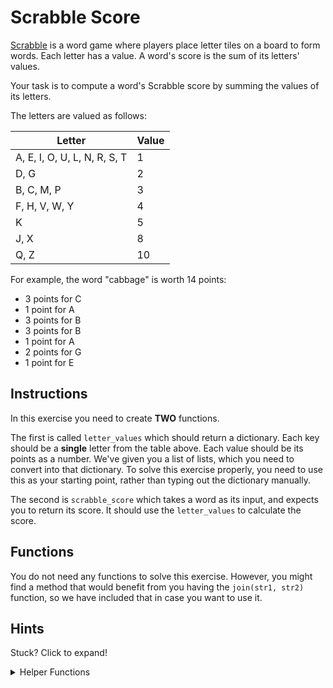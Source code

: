 # Scrabble Score

[Scrabble](https://en.wikipedia.org/wiki/Scrabble) is a word game where players place letter tiles on a board to form words.
Each letter has a value.
A word's score is the sum of its letters' values.

Your task is to compute a word's Scrabble score by summing the values of its letters.

The letters are valued as follows:

| Letter                       | Value |
| ---------------------------- | ----- |
| A, E, I, O, U, L, N, R, S, T | 1     |
| D, G                         | 2     |
| B, C, M, P                   | 3     |
| F, H, V, W, Y                | 4     |
| K                            | 5     |
| J, X                         | 8     |
| Q, Z                         | 10    |

For example, the word "cabbage" is worth 14 points:

- 3 points for C
- 1 point for A
- 3 points for B
- 3 points for B
- 1 point for A
- 2 points for G
- 1 point for E

## Instructions

In this exercise you need to create **TWO** functions.

The first is called `letter_values` which should return a dictionary.
Each key should be a **single** letter from the table above.
Each value should be its points as a number.
We've given you a list of lists, which you need to convert into that dictionary.
To solve this exercise properly, you need to use this as your starting point, rather than typing out the dictionary manually.

The second is `scrabble_score` which takes a word as its input, and expects you to return its score.
It should use the `letter_values` to calculate the score.

## Functions

You do not need any functions to solve this exercise.
However, you might find a method that would benefit from you having the `join(str1, str2)` function, so we have included that in case you want to use it.

## Hints

Stuck? Click to expand!

<details><summary>Helper Functions</summary>

There are lots of helper functions that could be useful here. For example, most languages provide:

- `contains`, which tells you whether one string contains another.
- `index_of`, which tells you where in a list/string an item is
- `to_upper_case`, which turns a string into its upper case equivalent.

Starting off by adding these functions will make your life a lot easier.

Maybe you've already written those functions in other exercises and you can reuse them here?

</details>
